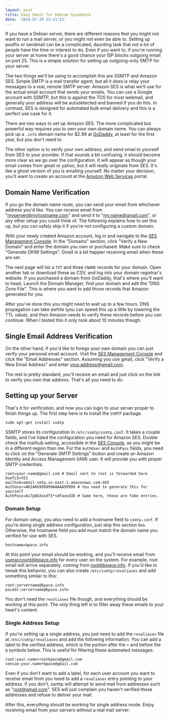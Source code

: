 ```yaml
---
layout: post
title: Easy Email for Debian Sysadmins
date: '2014-07-29 23:41:51'
---
```


If you have a Debian server, there are different reasons that you might not want
to run a mail server, or you might not even be able to. Setting up postfix or
sendmail can be a complicated, daunting task that not a lot of people have the
time or interest to do. Even if you want to, if you're running your server at
home there's a good chance your ISP blocks outgoing email on port 25. This is a
simple solution for setting up outgoing-only SMTP for your server.

The two things we'll be using to accomplish this are SSMTP and Amazon SES.
Simple SMTP is a mail transfer agent, but all it does is relay your messages to
a real, remote SMTP server. Amazon SES is what we'll use for the actual email
account that sends your emails. You can use a Google account with SSMTP, but
this is against the TOS for most webmail, and generally your address will be
autodetected and banned if you do this. In contrast, SES is designed for
automated bulk email delivery and this is a perfect use case for it.

There are two ways to set up Amazon SES. The more complicated but powerful way
requires you to own your own domain name. You can always pick up a `.info`
domain name for $2.99 at [GoDaddy][godad], at least for the first year, but you
don't need to.

The other option is to verify your own address, and send email to yourself from
SES to your provider. If that sounds a bit confusing, it should become more
clear as we go over the configuration. It will appear as though your email comes
from gmail or yahoo, but it will really originate from SES. It's like a ghost
version of you is emailing yourself. No matter your decision, you'll want to
create an account at the [Amazon Web Services][aws] portal. 

## Domain Name Verification

If you go the domain name route, you can send your email from whichever address
you'd like. You can receive email from "myserver@myhostname.com" and send it to
"my.name@gmail.com", or any other setup you could think of. The following
explains how to set this up, but you can safely skip it if you're not
configuring a custom domain.

With your newly created Amazon account, log in and navigate to the
[SES Management Console][ses]. In the "Domains" section, click "Verify a New
Domain" and enter the domain you own or purchased. Make sure to check "Generate
DKIM Settings", Gmail is a bit happier receiving email when these are set.

The next page will list a `TXT` and three `CNAME` records for your domain. Open
another tab or download these as CSV, and log into your domain registrar's
website. If you purchased a domain from GoDaddy, that's where you'll want to
head. Launch the Domain Manager, find your domain and edit the "DNS Zone
File". This is where you want to add those records that Amazon generated for
you.

After you've done this you might need to wait up to a few hours. DNS propagation
can take awhile (you can speed this up a little by lowering the TTL value), and
then Amazon needs to verify these records before you can continue. When I tested
this it only took about 10 minutes though.

## Single Email Address Verification

On the other hand, if you'd like to forego your own domain you can just verify
your personal email account. Visit the [SES Management Console][ses] and click
the "Email Addresses" section. Assuming you use gmail, click "Verify a New Email
Address" and enter your.address@gmail.com.

The rest is pretty standard, you'll receive an email and just click on the link
to verify you own that address. That's all you need to do.

## Setting up your Server

That's it for verification, and now you can login to your server proper to
finish things up. The first step here is to install the `SSMTP` package.

    sudo apt-get install ssmtp

SSMTP stores its configuration in `/etc/ssmtp/ssmtp.conf`. It takes a couple
fields, and I've listed the configuration you need for Amazon SES. Double check
the mailhub setting, accessible in the [SES Console][ses], as you might be in a
different region than me. For the `AuthUser` and `AuthPass` fields, you need to
click on the "Generate SMTP Settings" button and create an Amazon Identity and
Access Management (IAM) user. It will provide you with proper SMTP credentials.

    root=your.name@gmail.com # Email sent to root is forwarded here
    UseTLS=YES
    mailhub=email-smtp.us-east-1.amazonaws.com:465
    AuthUser=AKIAR6999999AAAAA99999 # You need to generate this for yourself
    AuthPass=As7p8A3asdf3*sdfaasd3D # Same here, these are fake entries.

### Domain Setup

For domain setup, you also need to add a hostname field to `ssmtp.conf`. If
you're doing single address configuration, just skip this section too.
Otherwise, the hostname field you add must match the domain name you verified
for use with SES.

    hostname=bpace.info

At this point your email should be working, and you'll receive email from
useraccount@bpace.info for every user on the system. For example, root email
will arrive separately. coming from root@bpace.info. If you'd like to tweak
this behavior, you can also create `/etc/ssmtp/revaliases` and add something
similar to this:

    root:servername@bpace.info
    pacebl:servername@bpace.info

You don't need the `revaliases` file though, and everything should be working at
this point. The only thing left is to filter away these emails to your heart's
content. 

### Single Address Setup

If you're setting up a single address, you just need to add the `revaliases`
file at `/etc/ssmtp/revaliases` and add the following information.
You can add a label to the verified address, which is the portion after the `+`
and before the `@` symbols below. This is useful for filtering these automated
messages.

    root:your.name+rootbpace@gmail.com
    sensae:your.name+bpace@gmail.com

Even if you don't want to add a label, for each user account you want to receive
email from you need to add a `revaliases` entry pointing to your address. If you
don't, ssmtp will attempt to send mail from addresses such as "root@gmail.com".
SES will just complain you haven't verified these addresses and refuse to
deliver your mail.

After this, everything should be working for single address mode. Enjoy
receiving email from your servers without a real mail server.

[godad]: https://www.godaddy.com/
[aws]:   https://aws.amazon.com/
[ses]:   https://console.aws.amazon.com/ses/


